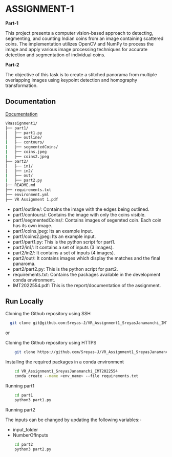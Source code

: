 
# ASSIGNMENT-1

**Part-1**

This project presents a computer vision-based approach to detecting, segmenting, and counting Indian coins from an image containing scattered coins. The implementation utilizes OpenCV and NumPy to process the image and apply various image processing techniques for accurate detection and segmentation of individual coins.

**Part-2**

The objective of this task is to create a stitched panorama from multiple overlapping images using keypoint detection and homography transformation.


## Documentation

[Documentation](https://github.com/Sreyas-J/VR_Assignment1_SreyasJanamanchi_IMT2022554/blob/main/IMT2022554.pdf)

```bash
VRassignment1/
├── part1/
│   ├── part1.py
│   ├── outline/
|   ├── contours/
|   ├── segmentedCoins/
|   ├── coins.jpeg
|   ├── coins2.jpeg
├── part2/
│   ├── in1/
│   ├── in2/
|   ├── out/
|   ├── part2.py
├── README.md
├── requirements.txt
├── environment.yml
├── VR Assignment 1.pdf
```

- part1/outline/: Contains the image with the edges being outlined.
- part1/contours/: Contains the image with only the coins visible.
- part1/segmentedCoins/: Contains images of segemted coin. Each coin has its own image.
- part1/coins.jpeg: Its an example input.
- part1/coins2.jpeg: Its an example input.
- part1/part1.py: This is the python script for part1.
- part2/in1/: It contains a set of inputs (3 images).
- part2/in2/: It contains a set of inputs (4 images).
- part2/out/: It contains images which display the matches and the final panaroma.
- part2/part2.py: This is the python script for part2.
- requirements.txt: Contains the packages available in the development conda environment.
- IMT2022554.pdf: This is the report/documentation of the assignment.

## Run Locally

Cloning the Github repository using SSH

```bash
  git clone git@github.com:Sreyas-J/VR_Assignment1_SreyasJanamanchi_IMT2022554.git
```
or

Cloning the Github repository using HTTPS

```bash
    git clone https://github.com/Sreyas-J/VR_Assignment1_SreyasJanamanchi_IMT2022554.git
```

Installing the required packages in a conda environment

```bash
    cd VR_Assignment1_SreyasJanamanchi_IMT2022554
    conda create --name <env_name> --file requirements.txt
```

Running part1

```bash
    cd part1
    python3 part1.py
```

Running part2

The inputs can be changed by updating the following variables:-
- input_folder
- NumberOfInputs

```bash
    cd part2
    python3 part2.py
```


